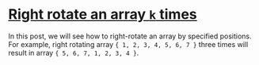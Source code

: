 # [Right rotate an array `k` times](https://www.techiedelight.com/right-rotate-an-array-k-times/)

In this post, we will see how to right-rotate an array by specified positions. For example, right rotating array `{ 1, 2, 3, 4, 5, 6, 7 }` three times will result in array `{ 5, 6, 7, 1, 2, 3, 4 }`.
